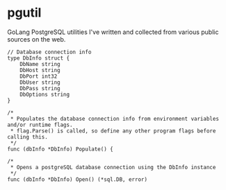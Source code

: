 pgutil
======

GoLang PostgreSQL utilities I've written and collected from various public sources on the web.

```
// Database connection info
type DbInfo struct {
    DbName string
    DbHost string
    DbPort int32
    DbUser string
    DbPass string
    DbOptions string
}
```

```
/*
 * Populates the database connection info from environment variables and/or runtime flags.
 * flag.Parse() is called, so define any other program flags before calling this.
 */
func (dbInfo *DbInfo) Populate() {
```

```
/*
 * Opens a postgreSQL database connection using the DbInfo instance
 */
func (dbInfo *DbInfo) Open() (*sql.DB, error)
```
